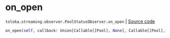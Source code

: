 # on_open
`toloka.streaming.observer.PoolStatusObserver.on_open` | [Source code](https://github.com/Toloka/toloka-kit/blob/v1.2.1/src/streaming/observer.py#L227)

```python
on_open(self, callback: Union[Callable[[Pool], None], Callable[[Pool], Awaitable[None]]])
```

